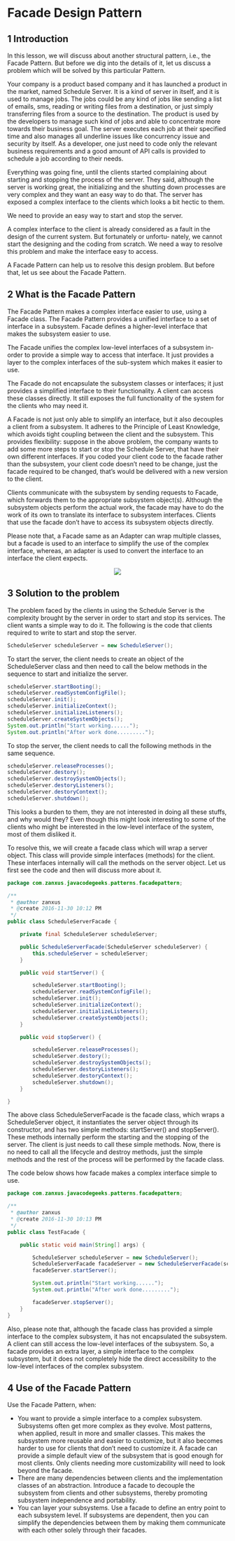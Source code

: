 # Facade Design Pattern
## 1   Introduction
In this lesson, we will discuss about another structural pattern, i.e., the Facade Pattern. But before we dig into the details of it, let
us discuss a problem which will be solved by this particular Pattern.

Your company is a product based company and it has launched a product in the market, named Schedule Server. It is a kind
of server in itself, and it is used to manage jobs. The jobs could be any kind of jobs like sending a list of emails, sms, reading
or writing files from a destination, or just simply transferring files from a source to the destination. The product is used by the
developers to manage such kind of jobs and able to concentrate more towards their business goal. The server executes each job
at their specified time and also manages all underline issues like concurrency issue and security by itself. As a developer, one
just need to code only the relevant business requirements and a good amount of API calls is provided to schedule a job according
to their needs.

Everything was going fine, until the clients started complaining about starting and stopping the process of the server. They said,
although the server is working great, the initializing and the shutting down processes are very complex and they want an easy
way to do that. The server has exposed a complex interface to the clients which looks a bit hectic to them.

We need to provide an easy way to start and stop the server.

A complex interface to the client is already considered as a fault in the design of the current system. But fortunately or unfortu-
nately, we cannot start the designing and the coding from scratch. We need a way to resolve this problem and make the interface
easy to access.

A Facade Pattern can help us to resolve this design problem. But before that, let us see about the Facade Pattern.

## 2   What is the Facade Pattern
The Facade Pattern makes a complex interface easier to use, using a Facade class. The Facade Pattern provides a unified interface
to a set of interface in a subsystem. Facade defines a higher-level interface that makes the subsystem easier to use.

The Facade unifies the complex low-level interfaces of a subsystem in-order to provide a simple way to access that interface. It
just provides a layer to the complex interfaces of the sub-system which makes it easier to use.

The Facade do not encapsulate the subsystem classes or interfaces; it just provides a simplified interface to their functionality. A
client can access these classes directly. It still exposes the full functionality of the system for the clients who may need it.

A Facade is not just only able to simplify an interface, but it also decouples a client from a subsystem. It adheres to the Principle
of Least Knowledge, which avoids tight coupling between the client and the subsystem. This provides flexibility: suppose in the
above problem, the company wants to add some more steps to start or stop the Schedule Server, that have their own different
interfaces. If you coded your client code to the facade rather than the subsystem, your client code doesn’t need to be change, just
the facade required to be changed, that’s would be delivered with a new version to the client.

Clients communicate with the subsystem by sending requests to Facade, which forwards them to the appropriate subsystem
object(s). Although the subsystem objects perform the actual work, the facade may have to do the work of its own to translate its
interface to subsystem interfaces. Clients that use the facade don’t have to access its subsystem objects directly.

Please note that, a Facade same as an Adapter can wrap multiple classes, but a facade is used to an interface to simplify the use
of the complex interface, whereas, an adapter is used to convert the interface to an interface the client expects.

<div align="center"><img src="images/facade1.png"></div>

## 3   Solution to the problem

The problem faced by the clients in using the Schedule Server is the complexity brought by the server in order to start and stop
its services. The client wants a simple way to do it. The following is the code that clients required to write to start and stop the
server.

```java
ScheduleServer scheduleServer = new ScheduleServer();
```

To start the server, the client needs to create an object of the ScheduleServer class and then need to call the below methods in the
sequence to start and initialize the server.

```java
scheduleServer.startBooting();
scheduleServer.readSystemConfigFile();
scheduleServer.init();
scheduleServer.initializeContext();
scheduleServer.initializeListeners();
scheduleServer.createSystemObjects();
System.out.println("Start working......");
System.out.println("After work done.........");
```

To stop the server, the client needs to call the following methods in the same sequence.

```java
scheduleServer.releaseProcesses();
scheduleServer.destory();
scheduleServer.destroySystemObjects();
scheduleServer.destoryListeners();
scheduleServer.destoryContext();
scheduleServer.shutdown();
```

This looks a burden to them, they are not interested in doing all these stuffs, and why would they? Even though this might look
interesting to some of the clients who might be interested in the low-level interface of the system, most of them disliked it.

To resolve this, we will create a facade class which will wrap a server object. This class will provide simple interfaces (methods)
for the client. These interfaces internally will call the methods on the server object. Let us first see the code and then will discuss
more about it.

```java
package com.zanxus.javacodegeeks.patterns.facadepattern;

/**
 * @author zanxus
 * @create 2016-11-30 10:12 PM
 */
public class ScheduleServerFacade {

    private final ScheduleServer scheduleServer;

    public ScheduleServerFacade(ScheduleServer scheduleServer) {
        this.scheduleServer = scheduleServer;
    }

    public void startServer() {

        scheduleServer.startBooting();
        scheduleServer.readSystemConfigFile();
        scheduleServer.init();
        scheduleServer.initializeContext();
        scheduleServer.initializeListeners();
        scheduleServer.createSystemObjects();
    }

    public void stopServer() {

        scheduleServer.releaseProcesses();
        scheduleServer.destory();
        scheduleServer.destroySystemObjects();
        scheduleServer.destoryListeners();
        scheduleServer.destoryContext();
        scheduleServer.shutdown();
    }

}
```

The above class ScheduleServerFacade is the facade class, which wraps a ScheduleServer object, it instantiates the
server object through its constructor, and has two simple methods: startServer() and stopServer(). These methods
internally perform the starting and the stopping of the server. The client is just needs to call these simple methods. Now, there is
no need to call all the lifecycle and destroy methods, just the simple methods and the rest of the process will be performed by the
facade class.

The code below shows how facade makes a complex interface simple to use.

```java
package com.zanxus.javacodegeeks.patterns.facadepattern;

/**
 * @author zanxus
 * @create 2016-11-30 10:13 PM
 */
public class TestFacade {

    public static void main(String[] args) {

        ScheduleServer scheduleServer = new ScheduleServer();
        ScheduleServerFacade facadeServer = new ScheduleServerFacade(scheduleServer);
        facadeServer.startServer();

        System.out.println("Start working......");
        System.out.println("After work done.........");

        facadeServer.stopServer();
    }
}
```

Also, please note that, although the facade class has provided a simple interface to the complex subsystem, it has not encapsulated
the subsystem. A client can still access the low-level interfaces of the subsystem. So, a facade provides an extra layer, a simple
interface to the complex subsystem, but it does not completely hide the direct accessibility to the low-level interfaces of the
complex subsystem.

## 4   Use of the Facade Pattern
Use the Facade Pattern, when:
* You want to provide a simple interface to a complex subsystem. Subsystems often get more complex as they evolve. Most
patterns, when applied, result in more and smaller classes. This makes the subsystem more reusable and easier to customize,
but it also becomes harder to use for clients that don’t need to customize it. A facade can provide a simple default view of
the subsystem that is good enough for most clients. Only clients needing more customizability will need to look beyond the
facade.
* There are many dependencies between clients and the implementation classes of an abstraction. Introduce a facade to decouple
the subsystem from clients and other subsystems, thereby promoting subsystem independence and portability.
* You can layer your subsystems. Use a facade to define an entry point to each subsystem level. If subsystems are dependent,
then you can simplify the dependencies between them by making them communicate with each other solely through their
facades.
